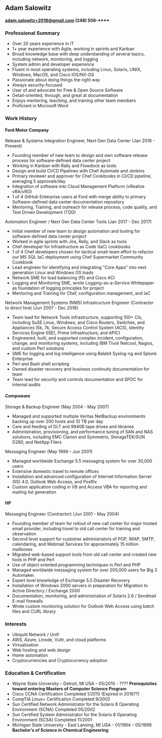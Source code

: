 ## Adam Salowitz

#### adam.salowitz+2018@gmail.com (248) 506-\*\*\*\*

### Professional Summary

- Over 20 years experience in IT
- 1+ year experience with Agile, working in sprints and Kanban
- Broad knowledge base with deep understanding of several topics, including network, monitoring, and logging
- System admin and developer experience
- Fluent in most operating systems, including Linux, Solaris, UNIX, Windows, MacOS, and Cisco IOS/NX-OS
- Passionate about doing things the right way
- Always security-focused
- User of and advocate for Free & Open Source Software
- Detail-oriented, through, and great at documentation
- Enjoys mentoring, teaching, and training other team members
- Proficient in Microsoft Word

### Work History

#### Ford Motor Company

Release & Systems Integration Engineer, Next Gen Data Center (Jan 2018 - Present)
- Founding member of new team to design and own software release process for software-defined data center project
- Working in Kanban with Rally and Flowdock as tools
- Design and build CI/CD Pipelines with Chef Automate and Jenkins
- Primary reviewer and approver for Chef Cookbooks in CI/CD pipeline, averaging 5 approvals/day
- Integration of software into Cloud Management Platform (vRealize vRA/vRO)
- 1 of 4 GitHub Enterprise users at Ford with merge ability to primary Software-defined data center documentation repository
- Mentoring, Training, and outreach for release process, code   quality, and Test Driven Development (TDD)

Automation Engineer / Next Gen Data Center Tools (Jan 2017 - Dec 2017)
- Initial member of new team to design automation and tooling for  software-defined data center project
- Worked in agile sprints with Jira, Rally, and Slack as tools
- Chef developer for Infrastructure as Code (IaC) cookbooks
- 1 of 4 Chef developers chosen for tactical small-team effort to refactor our MS SQL IaC deployment using Chef Supermarket Community Cookbook
- Lead engineer for identifying and integrating "Core Apps" into next generation Linux and Windows OS loads
- Network SME for load balancing (f5) and Cisco ACI
- Logging and Monitoring SME, wrote Logging-as-a-Service Whitepaper as foundation of logging principles for project
- Mentoring and Training for Chef, configuration management, and IaC

Network Management Systems (NMS) Infrastructure Engineer (Contractor to direct hire) (Jun 2007 - Dec 2016)
- Team lead for Network Tools infrastructure, supporting 100+ CIs, including SuSE Linux, Windows, and Cisco Routers, Switches, and Appliances (5k, 7k, Secure Access Control System (ACS), Identity Services Engine (ISE), Prime Infrastructure, and APIC)
- Engineered, built, and supported complex incident, configuration, change, and monitoring systems, including IBM Tivoli Netcool, Nagios, and custom Perl solutions
- SME for logging and log intelligence using Balabit Syslog-ng and Splunk Enterprise
- Perl and Bash shell scripting
- Owned disaster recovery and business continuity documentation for team
- Team lead for security and controls documentation and SPOC for internal audits

#### Compuware

Storage & Backup Engineer (May 2004 - May 2007)
- Managed and supported multiple Veritas NetBackup environments backing up over 200 hosts and 10 TB per day
- Care and feeding of DLT and 9940B tape drives and libraries
- Administration, provisioning, and performance tuning of SAN and NAS solutions, including EMC Clarion and Symmetrix, StorageTEK/SUN D280, and NetApp Filers

Messaging Engineer (May 1999 – Jun 2001)
- Managed worldwide Exchange 5.5 messaging system for over 30,000 users
- Extensive domestic travel to remote offices
- Installation and advanced configuration of Internet Information Server (IIS) 4.0, Outlook Web Access, and Postfix
- Custom application coding in VB and Access VBA for reporting and mailing list generation


#### HP

Messaging Engineer (Contractor) (Jun 2001 - May 2004)
- Founding member of team for rollout of new call center for major hosted email provider, including travel to old call center for training and observation
- Second level support for customer administrators of POP, IMAP, SMTP, calendaring, and Webmail Services for approximately 15 million mailboxes
- Migrated web-based support tools from old call center and created new tools in PHP and Perl
- Use of object oriented programming techniques in Perl and PHP  
- Managed worldwide messaging system for over 200,000 users for Big 3 Automaker.
- Expert level knowledge of Exchange 5.5 Disaster Recovery
- Installation of Windows 2000 servers in preparation for Migration to Active Directory / Exchange 2000
- Documentation, monitoring, and administration of Solaris 2.6 / Sendmail E-mail firewalls
- Wrote custom monitoring solution for Outlook Web Access using batch files and CURL library

### Interests

- Ubiquiti Network / Unifi
- AWS, Azure, Linode, Vultr, and cloud platforms
- Virtualization
- Web hosting and web design
- Home automation
- Cryptocurrencies and Cryptocurrency adoption

### Education & Certification

- Wayne State University – Detroit, MI USA – 05/2010 - ???? **Prerequisites toward entering Masters of Computer Science Program**
- Cisco CCNA Certification Completed 1/2010 (Expired in 2016??)
- CompTIA Linux+ Certification Completed 9/2002
- Sun Certified Network Administrator for the Solaris 8 Operating Environment (SCNA) Completed 05/2002
- Sun Certified System Administrator for the Solaris 8 Operating Environment (SCSA) Completed 11/2001
- Michigan State University - East Lansing, MI USA - 01/1994 – 05/1999	**Bachelor’s of Science in Chemical Engineering**

